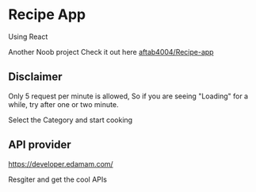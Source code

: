 # Recipe App

Using React

Another Noob project Check it out here
[aftab4004/Recipe-app](https://recipe-app-react-aftabh4004.herokuapp.com/)

## Disclaimer

Only 5 request per minute is allowed, So if you are seeing "Loading" for a
while, try after one or two minute.

Select the Category and start cooking

## API provider

https://developer.edamam.com/

Resgiter and get the cool APIs
